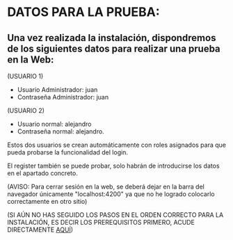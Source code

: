 # DATOS PARA LA PRUEBA:

## Una vez realizada la instalación, dispondremos de los siguientes datos para realizar una prueba en la Web:

(USUARIO 1)
 - Usuario Administrador: juan
 - Contraseña Administrador: juan

(USUARIO 2)
  - Usuario normal: alejandro
  - Contraseña normal: alejandro.

Estos dos usuarios se crean automáticamente con roles asignados para que pueda probarse la funcionalidad del login.

El register también se puede probar, solo habrán de introducirse los datos en el apartado concreto.


(AVISO: Para cerrar sesión en la web, se deberá dejar en la barra del navegador únicamente "localhost:4200" ya que no he logrado colocarlo correctamente en otro sitio)



(SI AÚN NO HAS SEGUIDO LOS PASOS EN EL ORDEN CORRECTO PARA LA INSTALACIÓN, ES DECIR LOS PREREQUISITOS PRIMERO, ACUDE DIRECTAMENTE [AQUÍ](https://github.com/HunterExon/Proyecto-DAW-Copytom-Papeleria/tree/master/Copytom_Project))
